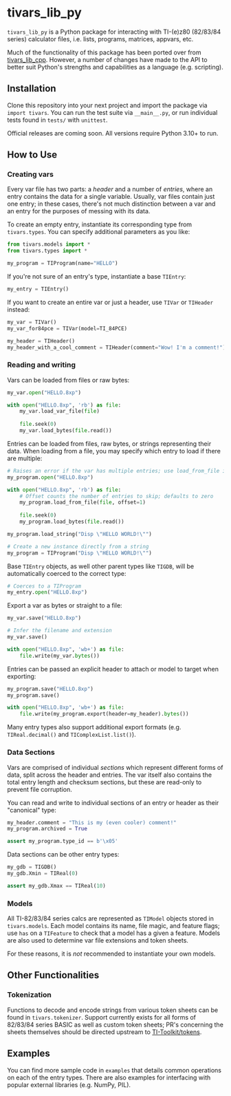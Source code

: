 # tivars_lib_py

`tivars_lib_py` is a Python package for interacting with TI-(e)z80 (82/83/84 series) calculator files, i.e. lists, programs, matrices, appvars, etc.

Much of the functionality of this package has been ported over from [tivars_lib_cpp](https://github.com/adriweb/tivars_lib_cpp). However, a number of changes have made to the API to better suit Python's strengths and capabilities as a language (e.g. scripting).

## Installation

Clone this repository into your next project and import the package via `import tivars`. You can run the test suite via `__main__.py`, or run individual tests found in `tests/` with `unittest`.

Official releases are coming soon. All versions require Python 3.10+ to run.

## How to Use

### Creating vars

Every var file has two parts: a _header_ and a number of _entries_, where an entry contains the data for a single variable. Usually, var files contain just one entry; in these cases, there's not much distinction between a var and an entry for the purposes of messing with its data.

To create an empty entry, instantiate its corresponding type from `tivars.types`. You can specify additional parameters as you like:

```python
from tivars.models import *
from tivars.types import *

my_program = TIProgram(name="HELLO")
```

If you're not sure of an entry's type, instantiate a base `TIEntry`:

```python
my_entry = TIEntry()
```

If you want to create an entire var or just a header, use `TIVar` or `TIHeader` instead:

```python
my_var = TIVar()
my_var_for84pce = TIVar(model=TI_84PCE)

my_header = TIHeader()
my_header_with_a_cool_comment = TIHeader(comment="Wow! I'm a comment!")
```

### Reading and writing

Vars can be loaded from files or raw bytes:

```python
my_var.open("HELLO.8xp")

with open("HELLO.8xp", 'rb') as file:
    my_var.load_var_file(file)
    
    file.seek(0)
    my_var.load_bytes(file.read())
```

Entries can be loaded from files, raw bytes, or strings representing their data. When loading from a file, you may specify which entry to load if there are multiple:

```python
# Raises an error if the var has multiple entries; use load_from_file instead
my_program.open("HELLO.8xp")

with open("HELLO.8xp", 'rb') as file:
    # Offset counts the number of entries to skip; defaults to zero
    my_program.load_from_file(file, offset=1)
    
    file.seek(0)
    my_program.load_bytes(file.read())

my_program.load_string("Disp \"HELLO WORLD!\"")

# Create a new instance directly from a string
my_program = TIProgram("Disp \"HELLO WORLD!\"")
```

Base `TIEntry` objects, as well other parent types like `TIGDB`, will be automatically coerced to the correct type:
```python
# Coerces to a TIProgram
my_entry.open("HELLO.8xp")
```

Export a var as bytes or straight to a file:

```python
my_var.save("HELLO.8xp")

# Infer the filename and extension
my_var.save()

with open("HELLO.8xp", 'wb+') as file:
    file.write(my_var.bytes())
```

Entries can be passed an explicit header to attach or model to target when exporting:
```python
my_program.save("HELLO.8xp")
my_program.save()

with open("HELLO.8xp", 'wb+') as file:
    file.write(my_program.export(header=my_header).bytes())
```

Many entry types also support additional export formats (e.g. `TIReal.decimal()` and `TIComplexList.list()`).

### Data Sections

Vars are comprised of individual _sections_ which represent different forms of data, split across the header and entries. The var itself also contains the total entry length and checksum sections, but these are read-only to prevent file corruption.

You can read and write to individual sections of an entry or header as their "canonical" type:

```python
my_header.comment = "This is my (even cooler) comment!"
my_program.archived = True

assert my_program.type_id == b'\x05'
```

Data sections can be other entry types:

```python
my_gdb = TIGDB()
my_gdb.Xmin = TIReal(0)

assert my_gdb.Xmax == TIReal(10)
```

### Models

All TI-82/83/84 series calcs are represented as `TIModel` objects stored in `tivars.models`. Each model contains its name, file magic, and feature flags; use `has` on a `TIFeature` to check that a model has a given a feature. Models are also used to determine var file extensions and token sheets.

For these reasons, it is _not_ recommended to instantiate your own models.

## Other Functionalities

### Tokenization

Functions to decode and encode strings from various token sheets can be found in `tivars.tokenizer`. Support currently exists for all forms of 82/83/84 series BASIC as well as custom token sheets; PR's concerning the sheets themselves should be directed upstream to [TI-Toolkit/tokens](https://github.com/TI-Toolkit/tokens).

## Examples

You can find more sample code in `examples` that details common operations on each of the entry types. There are also examples for interfacing with popular external libraries (e.g. NumPy, PIL).
